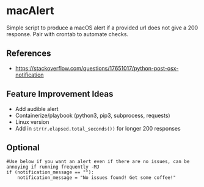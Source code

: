 # macAlert
Simple script to produce a macOS alert if a provided url does not give a 200 response. 
Pair with crontab to automate checks. 

## References
- https://stackoverflow.com/questions/17651017/python-post-osx-notification

## Feature Improvement Ideas 
- Add audible alert 
- Containerize/playbook (python3, pip3, subprocess, requests)
- Linux version
- Add in `str(r.elapsed.total_seconds())` for longer 200 responses

## Optional 
```
#Use below if you want an alert even if there are no issues, can be annoying if running frequently -MJ
if (notification_message == ""):
    notification_message = "No issues found! Get some coffee!"
```
